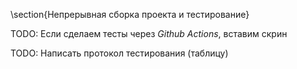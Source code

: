 \section{Непрерывная сборка проекта и тестирование}

TODO: Если сделаем тесты через *Github Actions*, вставим скрин

TODO: Написать протокол тестирования (таблицу)
